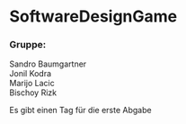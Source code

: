 # SoftwareDesignGame

### Gruppe: 
Sandro Baumgartner <br>
Jonil Kodra <br>
Marijo Lacic <br>
Bischoy Rizk

Es gibt einen Tag für die erste Abgabe
